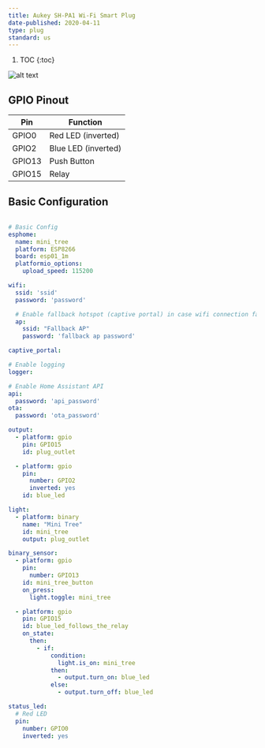 ```yaml
---
title: Aukey SH-PA1 Wi-Fi Smart Plug
date-published: 2020-04-11
type: plug
standard: us
---
```


1. TOC
{:toc}

![alt text](/aukey-plug.jpg "Aukey SH-PA1 Smart WiFi Plug")

## GPIO Pinout

| Pin     | Function                           |
|---------|------------------------------------|
| GPIO0   | Red LED (inverted)                 |
| GPIO2   | Blue LED (inverted)                |
| GPIO13  | Push Button                        |
| GPIO15  | Relay                              |

## Basic Configuration

```yaml

# Basic Config
esphome:
  name: mini_tree
  platform: ESP8266
  board: esp01_1m
  platformio_options:
    upload_speed: 115200

wifi:
  ssid: 'ssid'
  password: 'password'

  # Enable fallback hotspot (captive portal) in case wifi connection fails
  ap:
    ssid: "Fallback AP"
    password: 'fallback ap password'

captive_portal:

# Enable logging
logger:

# Enable Home Assistant API
api:
  password: 'api_password'
ota:
  password: 'ota_password'

output:
  - platform: gpio
    pin: GPIO15
    id: plug_outlet

  - platform: gpio
    pin:
      number: GPIO2
      inverted: yes
    id: blue_led

light:
  - platform: binary
    name: "Mini Tree"
    id: mini_tree
    output: plug_outlet

binary_sensor:
  - platform: gpio
    pin:
      number: GPIO13
    id: mini_tree_button
    on_press:
      light.toggle: mini_tree

  - platform: gpio
    pin: GPIO15
    id: blue_led_follows_the_relay
    on_state:
      then:
        - if:
            condition:
              light.is_on: mini_tree
            then:
              - output.turn_on: blue_led
            else:
              - output.turn_off: blue_led

status_led:
  # Red LED
  pin:
    number: GPIO0
    inverted: yes

```
